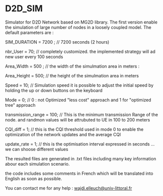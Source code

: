 # D2D_SIM
Simulator for D2D Network based on MG2D library. The first version enable the simulation of large number of nodes in a loosely coupled model.
The default parameters are :

SIM_DURATION = 7200 ; // 7200 seconds (2 hours)  

nbr_User = 70; // completely customized. the implemented strategy will ad new user every 100 seconds

Area_Width = 500 ; // the width of the simulmation area in meters :   

Area_Height = 500; //  the height of the simulmation area in meters 

Speed = 10;  // Simulation speed  it is possible to adjust the initial speed by holding the up or down buttons on the keyboard 

Mode = 0;  //  0 : not Optimized "less cost" approach and  1 for "optimized tree" approach	

transmission_range  = 100; // This is the minimum  transmission Range of the node. and randmon values will be attrubuted to UE in 100 to 200 meters 

CQI_diff = 1; // this is the CQI threshold used in mode 0 to enable the optimization of the network updates and the average CQI 

update_rate = 1; //  this is the optimisation interval expressed in seconds ... we can shoose different values

The resulted files are generated in .txt files including many key information abour each simulation scenario. 

the code includes some comments in French which will be translated into English as soon as possible.

You can contact me for any help : wajdi.elleuch@univ-littoral.fr 


